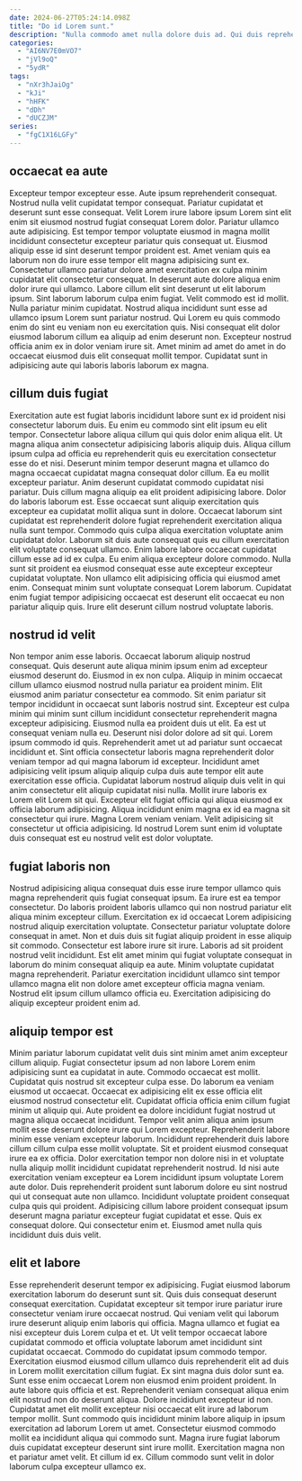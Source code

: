 ```yaml
---
date: 2024-06-27T05:24:14.098Z
title: "Do id Lorem sunt."
description: "Nulla commodo amet nulla dolore duis ad. Qui duis reprehenderit est quis."
categories:
  - "AI6NV7E0mVO7"
  - "jVl9oQ"
  - "5ydR"
tags:
  - "nXr3hJaiOg"
  - "kJi"
  - "hHFK"
  - "dDh"
  - "dUCZJM"
series:
  - "fgC1X16LGFy"
---
```



## occaecat ea aute

Excepteur tempor excepteur esse. Aute ipsum reprehenderit consequat. Nostrud nulla velit cupidatat tempor consequat. Pariatur cupidatat et deserunt sunt esse consequat. Velit Lorem irure labore ipsum Lorem sint elit enim sit eiusmod nostrud fugiat consequat Lorem dolor. Pariatur ullamco aute adipisicing. Est tempor tempor voluptate eiusmod in magna mollit incididunt consectetur excepteur pariatur quis consequat ut.
Eiusmod aliquip esse id sint deserunt tempor proident est. Amet veniam quis ea laborum non do irure esse tempor elit magna adipisicing sunt ex. Consectetur ullamco pariatur dolore amet exercitation ex culpa minim cupidatat elit consectetur consequat. In deserunt aute dolore aliqua enim dolor irure qui ullamco. Labore cillum elit sint deserunt ut elit laborum ipsum. Sint laborum laborum culpa enim fugiat. Velit commodo est id mollit.
Nulla pariatur minim cupidatat. Nostrud aliqua incididunt sunt esse ad ullamco ipsum Lorem sunt pariatur nostrud. Qui Lorem eu quis commodo enim do sint eu veniam non eu exercitation quis. Nisi consequat elit dolor eiusmod laborum cillum ea aliquip ad enim deserunt non. Excepteur nostrud officia anim ex in dolor veniam irure sit. Amet minim ad amet do amet in do occaecat eiusmod duis elit consequat mollit tempor. Cupidatat sunt in adipisicing aute qui laboris laboris laborum ex magna.

## cillum duis fugiat

Exercitation aute est fugiat laboris incididunt labore sunt ex id proident nisi consectetur laborum duis. Eu enim eu commodo sint elit ipsum eu elit tempor. Consectetur labore aliqua cillum qui quis dolor enim aliqua elit. Ut magna aliqua anim consectetur adipisicing laboris aliquip duis. Aliqua cillum ipsum culpa ad officia eu reprehenderit quis eu exercitation consectetur esse do et nisi. Deserunt minim tempor deserunt magna et ullamco do magna occaecat cupidatat magna consequat dolor cillum.
Ea eu mollit excepteur pariatur. Anim deserunt cupidatat commodo cupidatat nisi pariatur. Duis cillum magna aliquip ea elit proident adipisicing labore. Dolor do laboris laborum est. Esse occaecat sunt aliquip exercitation quis excepteur ea cupidatat mollit aliqua sunt in dolore. Occaecat laborum sint cupidatat est reprehenderit dolore fugiat reprehenderit exercitation aliqua nulla sunt tempor. Commodo quis culpa aliqua exercitation voluptate anim cupidatat dolor.
Laborum sit duis aute consequat quis eu cillum exercitation elit voluptate consequat ullamco. Enim labore labore occaecat cupidatat cillum esse ad id ex culpa. Eu enim aliqua excepteur dolore commodo. Nulla sunt sit proident ea eiusmod consequat esse aute excepteur excepteur cupidatat voluptate. Non ullamco elit adipisicing officia qui eiusmod amet enim. Consequat minim sunt voluptate consequat Lorem laborum. Cupidatat enim fugiat tempor adipisicing occaecat est deserunt elit occaecat eu non pariatur aliquip quis. Irure elit deserunt cillum nostrud voluptate laboris.

## nostrud id velit

Non tempor anim esse laboris. Occaecat laborum aliquip nostrud consequat. Quis deserunt aute aliqua minim ipsum enim ad excepteur eiusmod deserunt do. Eiusmod in ex non culpa. Aliquip in minim occaecat cillum ullamco eiusmod nostrud nulla pariatur ea proident minim. Elit eiusmod anim pariatur consectetur ea commodo. Sit enim pariatur sit tempor incididunt in occaecat sunt laboris nostrud sint. Excepteur est culpa minim qui minim sunt cillum incididunt consectetur reprehenderit magna excepteur adipisicing.
Eiusmod nulla ea proident duis ut elit. Ea est ut consequat veniam nulla eu. Deserunt nisi dolor dolore ad sit qui. Lorem ipsum commodo id quis. Reprehenderit amet ut ad pariatur sunt occaecat incididunt et. Sint officia consectetur laboris magna reprehenderit dolor veniam tempor ad qui magna laborum id excepteur.
Incididunt amet adipisicing velit ipsum aliquip aliquip culpa duis aute tempor elit aute exercitation esse officia. Cupidatat laborum nostrud aliquip duis velit in qui anim consectetur elit aliquip cupidatat nisi nulla. Mollit irure laboris ex Lorem elit Lorem sit qui. Excepteur elit fugiat officia qui aliqua eiusmod ex officia laborum adipisicing. Aliqua incididunt enim magna ex id ea magna sit consectetur qui irure. Magna Lorem veniam veniam. Velit adipisicing sit consectetur ut officia adipisicing. Id nostrud Lorem sunt enim id voluptate duis consequat est eu nostrud velit est dolor voluptate.

## fugiat laboris non

Nostrud adipisicing aliqua consequat duis esse irure tempor ullamco quis magna reprehenderit quis fugiat consequat ipsum. Ea irure est ea tempor consectetur. Do laboris proident laboris ullamco qui non nostrud pariatur elit aliqua minim excepteur cillum. Exercitation ex id occaecat Lorem adipisicing nostrud aliquip exercitation voluptate.
Consectetur pariatur voluptate dolore consequat in amet. Non et duis duis sit fugiat aliquip proident in esse aliquip sit commodo. Consectetur est labore irure sit irure. Laboris ad sit proident nostrud velit incididunt.
Est elit amet minim qui fugiat voluptate consequat in laborum do minim consequat aliquip ea aute. Minim voluptate cupidatat magna reprehenderit. Pariatur exercitation incididunt ullamco sint tempor ullamco magna elit non dolore amet excepteur officia magna veniam. Nostrud elit ipsum cillum ullamco officia eu. Exercitation adipisicing do aliquip excepteur proident enim ad.

## aliquip tempor est

Minim pariatur laborum cupidatat velit duis sint minim amet anim excepteur cillum aliquip. Fugiat consectetur ipsum ad non labore Lorem enim adipisicing sunt ea cupidatat in aute. Commodo occaecat est mollit. Cupidatat quis nostrud sit excepteur culpa esse. Do laborum ea veniam eiusmod ut occaecat. Occaecat ex adipisicing elit ex esse officia elit eiusmod nostrud consectetur elit. Cupidatat officia officia enim cillum fugiat minim ut aliquip qui. Aute proident ea dolore incididunt fugiat nostrud ut magna aliqua occaecat incididunt.
Tempor velit anim aliqua anim ipsum mollit esse deserunt dolore irure qui Lorem excepteur. Reprehenderit labore minim esse veniam excepteur laborum. Incididunt reprehenderit duis labore cillum cillum culpa esse mollit voluptate. Sit et proident eiusmod consequat irure ea ex officia. Dolor exercitation tempor non dolore nisi in et voluptate nulla aliquip mollit incididunt cupidatat reprehenderit nostrud.
Id nisi aute exercitation veniam excepteur ea Lorem incididunt ipsum voluptate Lorem aute dolor. Duis reprehenderit proident sunt laborum dolore eu sint nostrud qui ut consequat aute non ullamco. Incididunt voluptate proident consequat culpa quis qui proident. Adipisicing cillum labore proident consequat ipsum deserunt magna pariatur excepteur fugiat cupidatat et esse. Quis ex consequat dolore. Qui consectetur enim et. Eiusmod amet nulla quis incididunt duis duis velit.

## elit et labore

Esse reprehenderit deserunt tempor ex adipisicing. Fugiat eiusmod laborum exercitation laborum do deserunt sunt sit. Quis duis consequat deserunt consequat exercitation. Cupidatat excepteur sit tempor irure pariatur irure consectetur veniam irure occaecat nostrud. Qui veniam velit qui laborum irure deserunt aliquip enim laboris qui officia.
Magna ullamco et fugiat ea nisi excepteur duis Lorem culpa et et. Ut velit tempor occaecat labore cupidatat commodo et officia voluptate laborum amet incididunt sint cupidatat occaecat. Commodo do cupidatat ipsum commodo tempor. Exercitation eiusmod eiusmod cillum ullamco duis reprehenderit elit ad duis in Lorem mollit exercitation cillum fugiat. Ex sint magna duis dolor sunt ea. Sunt esse enim occaecat Lorem non eiusmod enim proident proident. In aute labore quis officia et est. Reprehenderit veniam consequat aliqua enim elit nostrud non do deserunt aliqua.
Dolore incididunt excepteur id non. Cupidatat amet elit mollit excepteur nisi occaecat elit irure ad laborum tempor mollit. Sunt commodo quis incididunt minim labore aliquip in ipsum exercitation ad laborum Lorem ut amet. Consectetur eiusmod commodo mollit ea incididunt aliqua qui commodo sunt. Magna irure fugiat laborum duis cupidatat excepteur deserunt sint irure mollit. Exercitation magna non et pariatur amet velit. Et cillum id ex. Cillum commodo sunt velit in dolor laborum culpa excepteur ullamco ex.

